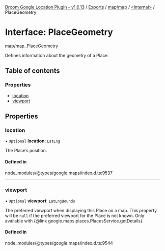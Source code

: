 [Droom Google Location Plugin - v1.0.13](../README.md) / [Exports](../modules.md) / [map/map](../modules/map_map.md) / [<internal\>](../modules/map_map._internal_.md) / PlaceGeometry

# Interface: PlaceGeometry

[map/map](../modules/map_map.md).[<internal>](../modules/map_map._internal_.md).PlaceGeometry

Defines information about the geometry of a Place.

## Table of contents

### Properties

- [location](map_map._internal_.PlaceGeometry.md#location)
- [viewport](map_map._internal_.PlaceGeometry.md#viewport)

## Properties

### location

• `Optional` **location**: [`LatLng`](../classes/map_autocomplete._internal_.LatLng.md)

The Place’s position.

#### Defined in

node_modules/@types/google.maps/index.d.ts:9537

___

### viewport

• `Optional` **viewport**: [`LatLngBounds`](../classes/map_autocomplete._internal_.LatLngBounds.md)

The preferred viewport when displaying this Place on a map. This property
will be <code>null</code> if the preferred viewport for the Place is not
known. Only available with {@link
google.maps.places.PlacesService.getDetails}.

#### Defined in

node_modules/@types/google.maps/index.d.ts:9544
